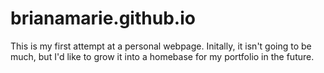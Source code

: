 # brianamarie.github.io

This is my first attempt at a personal webpage. Initally, it isn't going to be much, but I'd like to grow it into a homebase for my portfolio in the future. 

